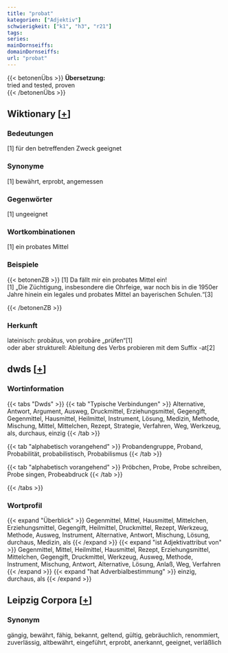 ```yaml
---
title: "probat"
kategorien: ["Adjektiv"]
schwierigkeit: ["k1", "h3", "r21"]
tags:
series:
mainDornseiffs:
domainDornseiffs:
url: "probat"
---
```


{{< betonenÜbs >}}
**Übersetzung:**  
tried and tested, proven  
{{< /betonenÜbs >}}

## Wiktionary [[+](https://de.wiktionary.org/wiki/probat)]

### Bedeutungen
[1] für den betreffenden Zweck geeignet  

### Synonyme
[1] bewährt, erprobt, angemessen  

### Gegenwörter
[1] ungeeignet  

### Wortkombinationen
[1] ein probates Mittel  

### Beispiele
{{< betonenZB >}}
[1] Da fällt mir ein probates Mittel ein!  
[1] „Die Züchtigung, insbesondere die Ohrfeige, war noch bis in die 1950er Jahre hinein ein legales und probates Mittel an bayerischen Schulen.“[3]  

{{< /betonenZB >}}
### Herkunft
lateinisch: probātus, von probāre „prüfen“[1]  
oder aber strukturell: Ableitung des Verbs probieren mit dem Suffix -at[2]  



## dwds [[+](https://www.dwds.de/wb/probat)]

### Wortinformation
{{< tabs "Dwds" >}}
{{< tab "Typische Verbindungen" >}}
Alternative, Antwort, Argument, Ausweg, Druckmittel, Erziehungsmittel, Gegengift, Gegenmittel, Hausmittel, Heilmittel, Instrument, Lösung, Medizin, Methode, Mischung, Mittel, Mittelchen, Rezept, Strategie, Verfahren, Weg, Werkzeug, als, durchaus, einzig
{{< /tab >}}

{{< tab "alphabetisch vorangehend" >}}
Probandengruppe, Proband, Probabilität, probabilistisch, Probabilismus
{{< /tab >}}

{{< tab "alphabetisch vorangehend" >}}
Pröbchen, Probe, Probe schreiben, Probe singen, Probeabdruck
{{< /tab >}}

{{< /tabs >}}

### Wortprofil
{{< expand "Überblick" >}} Gegenmittel, Mittel, Hausmittel, Mittelchen, Erziehungsmittel, Gegengift, Heilmittel, Druckmittel, Rezept, Werkzeug, Methode, Ausweg, Instrument, Alternative, Antwort, Mischung, Lösung, durchaus, Medizin, als {{< /expand >}}
{{< expand "ist Adjektivattribut von" >}} Gegenmittel, Mittel, Heilmittel, Hausmittel, Rezept, Erziehungsmittel, Mittelchen, Gegengift, Druckmittel, Werkzeug, Ausweg, Methode, Instrument, Mischung, Antwort, Alternative, Lösung, Anlaß, Weg, Verfahren {{< /expand >}}
{{< expand "hat Adverbialbestimmung" >}} einzig, durchaus, als {{< /expand >}}

## Leipzig Corpora [[+](https://corpora.uni-leipzig.de/en/res?word=probat&corpusId=deu_newscrawl-public_2018)]


### Synonym
gängig, bewährt, fähig, bekannt, geltend, gültig, gebräuchlich, renommiert, zuverlässig, altbewährt, eingeführt, erprobt, anerkannt, geeignet, verläßlich

